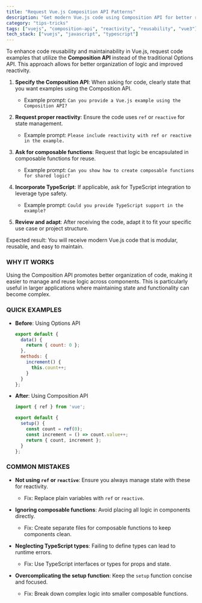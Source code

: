 ```yaml
---
title: "Request Vue.js Composition API Patterns"
description: "Get modern Vue.js code using Composition API for better reusability"
category: "tips-tricks"
tags: ["vuejs", "composition-api", "reactivity", "reusability", "vue3"]
tech_stack: ["vuejs", "javascript", "typescript"]
---
```


To enhance code reusability and maintainability in Vue.js, request code examples that utilize the **Composition API** instead of the traditional Options API. This approach allows for better organization of logic and improved reactivity. 

1. **Specify the Composition API**: When asking for code, clearly state that you want examples using the Composition API.
   - Example prompt: `Can you provide a Vue.js example using the Composition API?`
   
2. **Request proper reactivity**: Ensure the code uses `ref` or `reactive` for state management.
   - Example prompt: `Please include reactivity with ref or reactive in the example.`

3. **Ask for composable functions**: Request that logic be encapsulated in composable functions for reuse.
   - Example prompt: `Can you show how to create composable functions for shared logic?`

4. **Incorporate TypeScript**: If applicable, ask for TypeScript integration to leverage type safety.
   - Example prompt: `Could you provide TypeScript support in the example?`

5. **Review and adapt**: After receiving the code, adapt it to fit your specific use case or project structure.

Expected result: You will receive modern Vue.js code that is modular, reusable, and easy to maintain.

### WHY IT WORKS
Using the Composition API promotes better organization of code, making it easier to manage and reuse logic across components. This is particularly useful in larger applications where maintaining state and functionality can become complex.

### QUICK EXAMPLES
- **Before**: Using Options API
  ```javascript
  export default {
    data() {
      return { count: 0 };
    },
    methods: {
      increment() {
        this.count++;
      }
    }
  };
  ```
- **After**: Using Composition API
  ```javascript
  import { ref } from 'vue';

  export default {
    setup() {
      const count = ref(0);
      const increment = () => count.value++;
      return { count, increment };
    }
  };
  ```

### COMMON MISTAKES
- **Not using `ref` or `reactive`**: Ensure you always manage state with these for reactivity.
  - Fix: Replace plain variables with `ref` or `reactive`.
  
- **Ignoring composable functions**: Avoid placing all logic in components directly.
  - Fix: Create separate files for composable functions to keep components clean.
  
- **Neglecting TypeScript types**: Failing to define types can lead to runtime errors.
  - Fix: Use TypeScript interfaces or types for props and state.
  
- **Overcomplicating the setup function**: Keep the `setup` function concise and focused.
  - Fix: Break down complex logic into smaller composable functions.